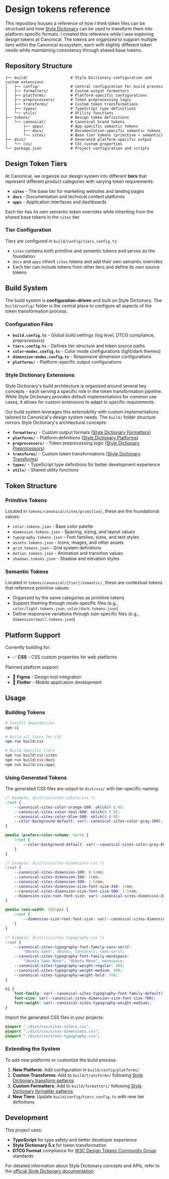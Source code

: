 # Design tokens reference

This repository houses a reference of how I think token files can be structued and how [Style Dictionary](https://styledictionary.com/) can be used to transform them into platform-specific formats. I created this reference while I was exploring design tokens at Canonical. The tokens are organized to support multiple tiers within the Canonical ecosystem, each with slightly different token needs while maintaining consistency through shared base tokens.

## Repository Structure

```
├── build/                   # Style Dictionary configuration and custom extensions
│   ├── config/              # Central configuration for build process
│   ├── formatters/          # Custom output formatters
│   ├── platforms/           # Platform-specific configurations
│   ├── preprocessors/       # Token preprocessing logic
│   ├── transforms/          # Custom token transformations
│   ├── types/               # TypeScript type definitions
│   └── utils/               # Utility functions
├── tokens/                  # Design token definitions
│   └── canonical/           # Canonical brand tokens
│       ├── apps/            # App-specific semantic tokens
│       ├── docs/            # Documentation-specific semantic tokens
│       └── sites/           # Base tier tokens (primitive + semantic)
├── dist/                    # Generated platform-specific output
│   └── css/                 # CSS custom properties
└── package.json             # Project configuration and scripts
```

## Design Token Tiers

At Canonical, we organize our design system into different **tiers** that represent different product categories with varying token requirements:

- **`sites`** - The base tier for marketing websites and landing pages
- **`docs`** - Documentation and technical content platforms
- **`apps`** - Application interfaces and dashboards

Each tier has its own semantic token overrides while inheriting from the shared base tokens in the `sites` tier.

### Tier Configuration

Tiers are configured in `build/config/tiers.config.ts`:

- `sites` contains both primitive and semantic tokens and serves as the foundation
- `docs` and `apps` inherit `sites` tokens and add their own semantic overrides
- Each tier can include tokens from other tiers and define its own source tokens

## Build System

The build system is **configuration-driven** and built on Style Dictionary. The `build/config/` folder is the central place to configure all aspects of the token transformation process.

### Configuration Files

- **`build.config.ts`** - Global build settings (log level, DTCG compliance, preprocessors)
- **`tiers.config.ts`** - Defines tier structure and token source paths
- **`color-modes.config.ts`** - Color mode configurations (light/dark themes)
- **`dimension-modes.config.ts`** - Responsive dimension configurations
- **`platforms/`** - Platform-specific output configurations

### Style Dictionary Extensions

Style Dictionary's build architecture is organized around several key concepts - each serving a specific role in the token transformation pipeline. While Style Dictionary provides default implementations for common use cases, it allows for custom extensions to adapt to specific requirements. 

Our build system leverages this extensibility with custom implementations tailored to Canonical's design system needs. The `build/` folder structure mirrors Style Dictionary's architectural concepts:

- **`formatters/`** - Custom output formats ([Style Dictionary Formatters](https://styledictionary.com/reference/hooks/formats/))
- **`platforms/`** - Platform definitions ([Style Dictionary Platforms](https://styledictionary.com/reference/config/#platform))
- **`preprocessors/`** - Token preprocessing logic ([Style Dictionary Preprocessors](https://styledictionary.com/reference/hooks/preprocessors/))
- **`transforms/`** - Custom token transformations ([Style Dictionary Transforms](https://styledictionary.com/reference/hooks/transforms/))
- **`types/`** - TypeScript type definitions for better development experience
- **`utils/`** - Shared utility functions

## Token Structure

### Primitive Tokens

Located in `tokens/canonical/sites/primitive/`, these are the foundational values:

- `color.tokens.json` - Base color palette
- `dimension.tokens.json` - Spacing, sizing, and layout values
- `typography.tokens.json` - Font families, sizes, and text styles
- `assets.tokens.json` - Icons, images, and other assets
- `grid.tokens.json` - Grid system definitions
- `motion.tokens.json` - Animation and transition values
- `shadows.tokens.json` - Shadow and elevation styles

### Semantic Tokens

Located in `tokens/canonical/{tier}/semantic/`, these are contextual tokens that reference primitive values:

- Organized by the same categories as primitive tokens
- Support theming through mode-specific files (e.g., `color/light.tokens.json`, `color/dark.tokens.json`)
- Define responsive variations through size-specific files (e.g., `dimension/small.tokens.json`)

## Platform Support

Currently building for:

- ✅ **CSS** - CSS custom properties for web platforms

Planned platform support:

- 🔄 **Figma** - Design tool integration
- 🔄 **Flutter** - Mobile application development

## Usage

### Building Tokens

```bash
# Install dependencies
npm ci

# Build all tiers for CSS
npm run build:css

# Build specific tiers
npm run build:css:sites
npm run build:css:docs
npm run build:css:apps
```

### Using Generated Tokens

The generated CSS files are output to `dist/css/` with tier-specific naming:

```css
/* Example: dist/css/sites-colors.css */
:root {
    --canonical-sites-color-orange-500: oklch(0 0 0);
    --canonical-sites-color-teal-600: oklch(0 0 0);
    --canonical-sites-color-blue-500: oklch(0 0 0);
    --color-background-default: var(--canonical-sites-color-gray-100);
}

@media (prefers-color-scheme: dark) {
    :root {
        --color-background-default: var(--canonical-sites-color-gray-800);
    }
}
```

```css
/* Example: dist/css/sites-dimensions.css */
:root {
    --canonical-sites-dimension-100: 0.5rem;
    --canonical-sites-dimension-200: 1rem;
    --canonical-sites-dimension-300: 1.5rem;
    --canonical-sites-dimension-size-font-size-350: 1rem;
    --canonical-sites-dimension-size-font-size-500: 1.5rem;
    --dimension-size-root-font-size: var(--canonical-sites-dimension-200);
}

@media (min-width: 1681px) {
    :root {
        --dimension-size-root-font-size: var(--canonical-sites-dimension-225);
    }
}
```

```css
/* Example: dist/css/sites-typography.css */
:root {
    --canonical-sites-typography-font-family-sans-serif:
        "Ubuntu Sans", Ubuntu, Cantarell, sans-serif;
    --canonical-sites-typography-font-family-monospace:
        "Ubuntu Sans Mono", "Ubuntu Mono", monospace;
    --canonical-sites-typography-weight-regular: 400;
    --canonical-sites-typography-weight-medium: 500;
    --canonical-sites-typography-weight-bold: 700;
}

h1 {
    font-family: var(--canonical-sites-typography-font-family-default);
    font-size: var(--canonical-sites-dimension-size-font-size-700);
    font-weight: var(--canonical-sites-typography-weight-medium);
}
```

Import the generated CSS files in your projects:

```css
@import "./dist/css/sites-colors.css";
@import "./dist/css/sites-dimensions.css";
@import "./dist/css/sites-typography.css";
```

### Extending the System

To add new platforms or customize the build process:

1. **New Platform**: Add configuration in `build/config/platforms/`
2. **Custom Transforms**: Add to `build/transforms/` following [Style Dictionary transform patterns](https://styledictionary.com/reference/hooks/transforms/)
3. **Custom Formatters**: Add to `build/formatters/` following [Style Dictionary formatter patterns](https://styledictionary.com/reference/hooks/formats/)
4. **New Tiers**: Update `build/config/tiers.config.ts` with new tier definitions

## Development

This project uses:

- **TypeScript** for type safety and better developer experience
- **Style Dictionary 5.x** for token transformation
- **DTCG Format** compliance for [W3C Design Tokens Community Group](https://www.designtokens.org/tr/drafts/format/) standards

For detailed information about Style Dictionary concepts and APIs, refer to the [official Style Dictionary documentation](https://styledictionary.com/getting-started/installation/).
